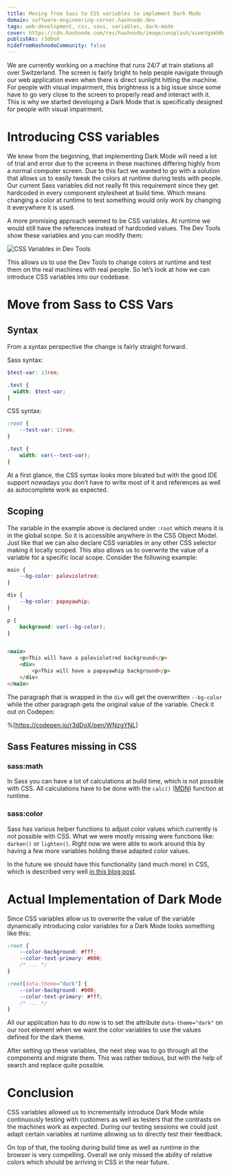 ```yaml
---
title: Moving from Sass to CSS variables to implement Dark Mode
domain: software-engineering-corner.hashnode.dev
tags: web-development, css, sass, variables, dark-mode
cover: https://cdn.hashnode.com/res/hashnode/image/unsplash/xcweYgakbRo/upload/v1660032971546/KNUGnflXq.jpeg?w=1600&h=840&fit=crop&crop=entropy&auto=compress,format&format=webp
publishAs: r3dDoX
hideFromHashnodeCommunity: false
---
```


We are currently working on a machine that runs 24/7 at train stations all over Switzerland. The
screen is fairly bright to help people navigate through our web application even when there is
direct sunlight hitting the machine. For people with visual impairment, this brightness is a big
issue since some have to go very close to the screen to properly read and interact with it. This is
why we started developing a Dark Mode that is specifically designed for people with visual
impairment.

# Introducing CSS variables

We knew from the beginning, that implementing Dark Mode will need a lot of trial and error due to
the screens in these machines differing highly from a normal computer screen. Due to this fact we
wanted to go with a solution that allows us to easily tweak the colors at runtime during tests with
people. Our current Sass variables did not really fit this requirement since they get hardcoded in
every component stylesheet at build time. Which means changing a color at runtime to test something
would only work by changing it everywhere it is used.

A more promising approach seemed to be CSS variables. At runtime we would still have the references
instead of hardcoded values. The Dev Tools show these variables and you can modify them:

![CSS Variables in Dev Tools](https://cdn.hashnode.com/res/hashnode/image/upload/v1660130533039/a3Y9ukL8u.png?auto=compress)

This allows us to use the Dev Tools to change colors at runtime and test them on the real machines
with real people. So let’s look at how we can introduce CSS variables into our codebase.

# Move from Sass to CSS Vars

## Syntax

From a syntax perspective the change is fairly straight forward.

Sass syntax:

```scss
$test-var: 13rem;

.test {
  width: $test-var;
}
```

CSS syntax:

```css
:root {
    --test-var: 13rem;
}

.test {
    width: var(--test-var);
}
``` 

At a first glance, the CSS syntax looks more bloated but with the good IDE support nowadays you don’t
have to write most of it and references as well as autocomplete work as expected.

## Scoping

The variable in the example above is declared under `:root` which means it is in the global scope.
So it is accessible anywhere in the CSS Object Model. Just like that we can also declare CSS
variables in any other CSS selector making it locally scoped.
This also allows us to overwrite the value of a variable for a specific local scope. Consider the
following example:

```css
main {
    --bg-color: palevioletred;
}

div {
    --bg-color: papayawhip;
}

p {
    background: var(--bg-color);
}
```

```html

<main>
    <p>This will have a palevioletred background</p>
    <div>
        <p>This will have a papayawhip background</p>
    </div>
</main>
```

The paragraph that is wrapped in the `div` will get the overwritten `--bg-color` while the other
paragraph gets the original value of the variable. Check it out on Codepen:

%[https://codepen.io/r3dDoX/pen/WNzgYNL]

## Sass Features missing in CSS

### sass:math

In Sass you can have a lot of calculations at build time, which is not possible with CSS. All
calculations have to be done with
the `calc()` ([MDN](https://developer.mozilla.org/en-US/docs/Web/CSS/calc)) function at runtime.

### sass:color

Sass has various helper functions to adjust color values which currently is not possible with CSS.
What we were mostly missing were functions like: `darken()` or `lighten()`. Right now we were able
to work around this by having a few more variables holding these adapted color values.

In the future we should have this functionality (and much more) in CSS, which is described very well 
[in this blog post](https://blog.jim-nielsen.com/2021/css-relative-colors/).

# Actual Implementation of Dark Mode

Since CSS variables allow us to overwrite the value of the variable dynamically introducing color
variables for a Dark Mode looks something like this:

```css
:root {
    --color-background: #fff;
    --color-text-primary: #000;
    /* ... */
}

:root[data-theme="dark"] {
    --color-background: #000;
    --color-text-primary: #fff;
    /* ... */
}
```

All our application has to do now is to set the attribute `data-theme="dark"` on our root element when
we want the color variables to use the values defined for the dark theme.

After setting up these variables, the next step was to go through all the components and migrate them.
This was rather tedious, but with the help of search and replace quite possible.

# Conclusion

CSS variables allowed us to incrementally introduce Dark Mode while continuously testing with
customers as well as testers that the contrasts on the machines work as expected. During our
testing sessions we could just adapt certain variables at runtime allowing us to directly test
their feedback.

On top of that, the tooling during build time as well as runtime in the browser is very compelling.
Overall we only missed the ability of relative colors which should be arriving in CSS in the near
future.

